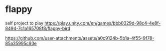 # flappy
 self project
to play https://play.unity.com/en/games/bbb0329d-98c4-4e8f-8494-7c1a165708f8/flappy-bird
 

https://github.com/user-attachments/assets/a0c9124b-5b1a-4f55-9f78-85a35995c93e


